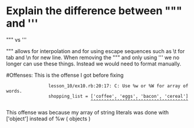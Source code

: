 #  Explain the difference between """ and '''


""" vs '''

""" allows for interpolation and for using escape sequences such as \t for tab and \n for new line.
When removing the """ and only using ''' we no longer can use these things. Instead we would need to format manually.

#Offenses: This is the offense I got before fixing

                    lesson_10/ex10.rb:20:17: C: Use %w or %W for array of words.
                    shopping_list = ['coffee', 'eggs', 'bacon', 'cereal']
                                    ^^^^^^^^^^^^^^^^^^^^^^^^^^^^^^^^^^^^^

This offense was because my array of string literals was done with ['object'] instead
of %w ( objects )
